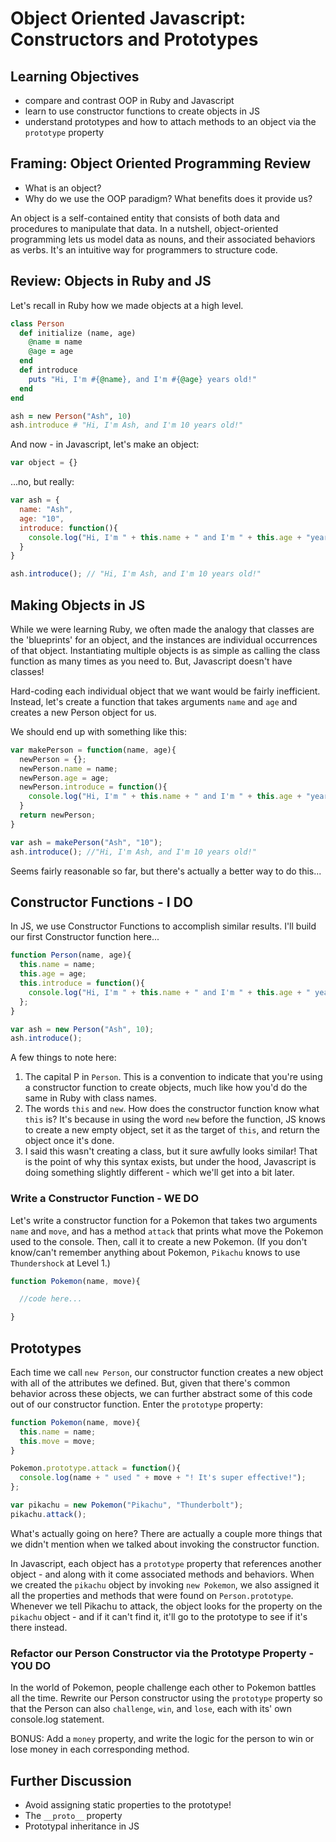 # Object Oriented Javascript: Constructors and Prototypes

## Learning Objectives

* compare and contrast OOP in Ruby and Javascript
* learn to use constructor functions to create objects in JS
* understand prototypes and how to attach methods to an object via the `prototype` property

## Framing: Object Oriented Programming Review

* What is an object?
* Why do we use the OOP paradigm? What benefits does it provide us?

An object is a self-contained entity that consists of both data and procedures to manipulate that data. In a nutshell, object-oriented programming lets us model data as nouns, and their associated behaviors as verbs. It's an intuitive way for programmers to structure code.

## Review: Objects in Ruby and JS

Let's recall in Ruby how we made objects at a high level.

<!-- I am looking for a couple of keywords here: class and instance-->

```ruby
class Person
  def initialize (name, age)
    @name = name
    @age = age
  end
  def introduce
    puts "Hi, I'm #{@name}, and I'm #{@age} years old!"
  end
end

ash = new Person("Ash", 10)
ash.introduce # "Hi, I'm Ash, and I'm 10 years old!"
```

And now - in Javascript, let's make an object:

```js
var object = {}
```
<!-- Welcome back to Javascript!  How JS treats objects can feel very cavalier after spending time with class-oriented languages like Ruby.-->

...no, but really:

```js
var ash = {
  name: "Ash",
  age: "10",
  introduce: function(){
    console.log("Hi, I'm " + this.name + " and I'm " + this.age + "years old!")
  }
}

ash.introduce(); // "Hi, I'm Ash, and I'm 10 years old!"
```

## Making Object*s* in JS

While we were learning Ruby, we often made the analogy that classes are the 'blueprints' for an object, and the instances are individual occurrences of that object. Instantiating multiple objects is as simple as calling the class function as many times as you need to. But, Javascript doesn't have classes!

Hard-coding each individual object that we want would be fairly inefficient. Instead, let's create a function that takes arguments `name` and `age` and creates a new Person object for us.

We should end up with something like this:

```js
var makePerson = function(name, age){
  newPerson = {};
  newPerson.name = name;
  newPerson.age = age;
  newPerson.introduce = function(){
    console.log("Hi, I'm " + this.name + " and I'm " + this.age + "years old!")
  }
  return newPerson;
}

var ash = makePerson("Ash", "10");
ash.introduce(); //"Hi, I'm Ash, and I'm 10 years old!"
```

Seems fairly reasonable so far, but there's actually a better way to do this...

## Constructor Functions - I DO

In JS, we use Constructor Functions to accomplish similar results. I'll build our first Constructor function here...

```js
function Person(name, age){
  this.name = name;
  this.age = age;
  this.introduce = function(){
    console.log("Hi, I'm " + this.name + " and I'm " + this.age + " years old!");
  };
}

var ash = new Person("Ash", 10);
ash.introduce();
```

A few things to note here:

1. The capital P in `Person`. This is a convention to indicate that you're using a constructor function to create objects, much like how you'd do the same in Ruby with class names.
2. The words `this` and `new`. How does the constructor function know what `this` is? It's because in using the word `new` before the function, JS knows to create a new empty object, set it as the target of `this`, and return the object once it's done.
3. I said this wasn't creating a class, but it sure awfully looks similar! That is the point of why this syntax exists, but under the hood, Javascript is doing something slightly different - which we'll get into a bit later.

### Write a Constructor Function - WE DO

Let's write a constructor function for a Pokemon that takes two arguments `name` and `move`, and has a method `attack` that prints what move the Pokemon used to the console. Then, call it to create a new Pokemon. (If you don't know/can't remember anything about Pokemon, `Pikachu` knows to use `Thundershock` at Level 1.)

```js
function Pokemon(name, move){

  //code here...

}
```

<!-- Remember to console.log('It's super effective!') -->

## Prototypes

Each time we call `new Person`, our constructor function creates a new object with all of the attributes we defined. But, given that there's common behavior across these objects, we can further abstract some of this code out of our constructor function. Enter the `prototype` property:


```js
function Pokemon(name, move){
  this.name = name;
  this.move = move;
}

Pokemon.prototype.attack = function(){
  console.log(name + " used " + move + "! It's super effective!");
};

var pikachu = new Pokemon("Pikachu", "Thunderbolt");
pikachu.attack();
```

What's actually going on here? There are actually a couple more things that we didn't mention when we talked about invoking the constructor function.

In Javascript, each object has a `prototype` property that references another object - and along with it come associated methods and behaviors. When we created the `pikachu` object by invoking `new Pokemon`, we also assigned it all the properties and methods that were found on `Person.prototype`. Whenever we tell Pikachu to attack, the object looks for the property on the `pikachu` object - and if it can't find it, it'll go to the prototype to see if it's there instead.

### Refactor our Person Constructor via the Prototype Property - YOU DO

In the world of Pokemon, people challenge each other to Pokemon battles all the time. Rewrite our Person constructor using the `prototype` property so that the Person can also `challenge`, `win`, and `lose`, each with its' own console.log statement.

BONUS: Add a `money` property, and write the logic for the person to win or lose money in each corresponding method.

## Further Discussion

* Avoid assigning static properties to the prototype!
* The `__proto__` property
* Prototypal inheritance in JS
